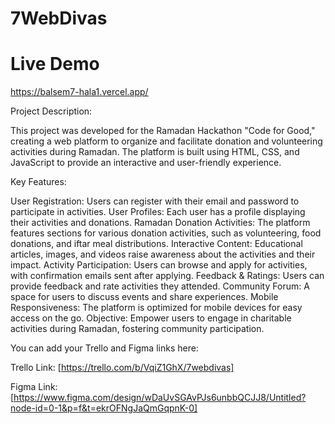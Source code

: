 # 7WebDivas
# Live Demo 
https://balsem7-hala1.vercel.app/


Project Description:

This project was developed for the Ramadan Hackathon "Code for Good," creating a web platform to organize and facilitate donation and volunteering activities during Ramadan. The platform is built using HTML, CSS, and JavaScript to provide an interactive and user-friendly experience.

Key Features:

User Registration: Users can register with their email and password to participate in activities.
User Profiles: Each user has a profile displaying their activities and donations.
Ramadan Donation Activities: The platform features sections for various donation activities, such as volunteering, food donations, and iftar meal distributions.
Interactive Content: Educational articles, images, and videos raise awareness about the activities and their impact.
Activity Participation: Users can browse and apply for activities, with confirmation emails sent after applying.
Feedback & Ratings: Users can provide feedback and rate activities they attended.
Community Forum: A space for users to discuss events and share experiences.
Mobile Responsiveness: The platform is optimized for mobile devices for easy access on the go.
Objective:
Empower users to engage in charitable activities during Ramadan, fostering community participation.

You can add your Trello and Figma links here:

Trello Link: [https://trello.com/b/VqiZ1GhX/7webdivas]



Figma Link: [https://www.figma.com/design/wDaUvSGAvPJs6unbbQCJJ8/Untitled?node-id=0-1&p=f&t=ekrOFNgJaQmGqpnK-0]
